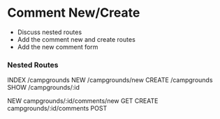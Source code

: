 # Comment New/Create
* Discuss nested routes
* Add the comment new and create routes
* Add the new comment form

### Nested Routes
INDEX   /campgrounds
NEW     /campgrounds/new
CREATE  /campgrounds
SHOW    /campgrounds/:id

NEW     campgrounds/:id/comments/new    GET
CREATE  campgrounds/:id/comments      POST
